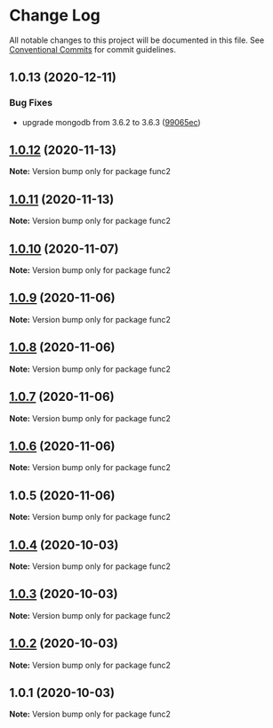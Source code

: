# Change Log

All notable changes to this project will be documented in this file.
See [Conventional Commits](https://conventionalcommits.org) for commit guidelines.

## 1.0.13 (2020-12-11)


### Bug Fixes

* upgrade mongodb from 3.6.2 to 3.6.3 ([99065ec](https://github.com/yurikrupnik/mussia4/commit/99065ec0c94617900036e2cca88e8129945c5208))





## [1.0.12](http://bitbucket.org/krupnikyuri/puzzle-pzl/compare/func2@1.0.11...func2@1.0.12) (2020-11-13)

**Note:** Version bump only for package func2





## [1.0.11](http://bitbucket.org/krupnikyuri/puzzle-pzl/compare/func2@1.0.10...func2@1.0.11) (2020-11-13)

**Note:** Version bump only for package func2





## [1.0.10](http://bitbucket.org/krupnikyuri/puzzle-pzl/compare/func2@1.0.9...func2@1.0.10) (2020-11-07)

**Note:** Version bump only for package func2





## [1.0.9](http://bitbucket.org/krupnikyuri/puzzle-pzl/compare/func2@1.0.8...func2@1.0.9) (2020-11-06)

**Note:** Version bump only for package func2





## [1.0.8](http://bitbucket.org/krupnikyuri/puzzle-pzl/compare/func2@1.0.7...func2@1.0.8) (2020-11-06)

**Note:** Version bump only for package func2





## [1.0.7](http://bitbucket.org/krupnikyuri/puzzle-pzl/compare/func2@1.0.6...func2@1.0.7) (2020-11-06)

**Note:** Version bump only for package func2





## [1.0.6](http://bitbucket.org/krupnikyuri/puzzle-pzl/compare/func2@1.0.5...func2@1.0.6) (2020-11-06)

**Note:** Version bump only for package func2





## 1.0.5 (2020-11-06)

**Note:** Version bump only for package func2





## [1.0.4](http://bitbucket.org/krupnikyuri/puzzle-pzl/compare/func2@1.0.3...func2@1.0.4) (2020-10-03)

**Note:** Version bump only for package func2





## [1.0.3](http://bitbucket.org/krupnikyuri/puzzle-pzl/compare/func2@1.0.2...func2@1.0.3) (2020-10-03)

**Note:** Version bump only for package func2





## [1.0.2](http://bitbucket.org/krupnikyuri/puzzle-pzl/compare/func2@1.0.1...func2@1.0.2) (2020-10-03)

**Note:** Version bump only for package func2





## 1.0.1 (2020-10-03)

**Note:** Version bump only for package func2
